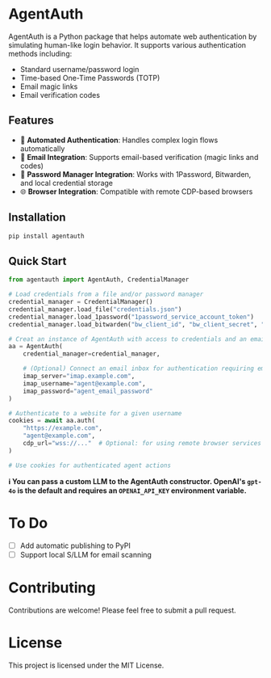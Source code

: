 # AgentAuth

AgentAuth is a Python package that helps automate web authentication by simulating human-like login behavior. It supports various authentication methods including:
- Standard username/password login
- Time-based One-Time Passwords (TOTP)
- Email magic links
- Email verification codes

## Features

- 🤖 **Automated Authentication**: Handles complex login flows automatically
- 📧 **Email Integration**: Supports email-based verification (magic links and codes)
- 🔐 **Password Manager Integration**: Works with 1Password, Bitwarden, and local credential storage
- 🌐 **Browser Integration**: Compatible with remote CDP-based browsers

## Installation

```bash
pip install agentauth
```

## Quick Start

```python
from agentauth import AgentAuth, CredentialManager

# Load credentials from a file and/or password manager
credential_manager = CredentialManager()
credential_manager.load_file("credentials.json")
credential_manager.load_1password("1password_service_account_token")
credential_manager.load_bitwarden("bw_client_id", "bw_client_secret", "bw_master_password")

# Creat an instance of AgentAuth with access to credentials and an email inbox
aa = AgentAuth(
    credential_manager=credential_manager,

    # (Optional) Connect an email inbox for authentication requiring email links or codes
    imap_server="imap.example.com",
    imap_username="agent@example.com",
    imap_password="agent_email_password"
)

# Authenticate to a website for a given username
cookies = await aa.auth(
    "https://example.com",
    "agent@example.com",
    cdp_url="wss://..."  # Optional: for using remote browser services
)

# Use cookies for authenticated agent actions
```

**ℹ️ You can pass a custom LLM to the AgentAuth constructor. OpenAI's `gpt-4o` is the default and requires an `OPENAI_API_KEY` environment variable.**

# To Do

- [ ] Add automatic publishing to PyPI
- [ ] Support local S/LLM for email scanning

# Contributing

Contributions are welcome! Please feel free to submit a pull request.

# License

This project is licensed under the MIT License.

